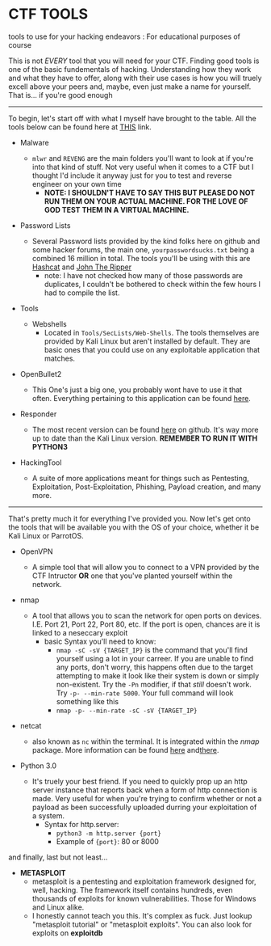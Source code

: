 # CTF TOOLS
tools to use for your hacking endeavors : For educational purposes of course

This is not *EVERY* tool that you will need for your CTF. Finding good tools is one of the basic fundementals of hacking. Understanding how they work and what they have to offer, along with their use cases is how you will truely excell above your peers and, maybe, even just make a name for yourself. That is... if you're good enough

____

To begin, let's start off with what I myself have brought to the table. All the tools below can be found here at [THIS](https://drive.proton.me/urls/4D147VZNBR#gxGDQNv1hBpV) link.

- Malware
	- `mlwr` and `REVENG` are the main folders you'll want to look at if you're into that kind of stuff. Not very useful when it comes to a CTF but I thought I'd include it anyway just for you to test and reverse engineer on your own time
		- **NOTE: I SHOULDN'T HAVE TO SAY THIS BUT PLEASE DO NOT RUN THEM ON YOUR ACTUAL MACHINE. FOR THE LOVE OF GOD TEST THEM IN A VIRTUAL MACHINE.**

- Password Lists
	- Several Password lists provided by the kind folks here on github and some hacker forums, the main one, `yourpasswordsucks.txt` being a combined 16 million in total. The tools you'll be using with this are [Hashcat](https://hashcat.net/wiki/) and [John The Ripper](https://openwall.info/wiki/john)
		- note: I have not checked how many of those passwords are duplicates, I couldn't be bothered to check within the few hours I had to compile the list. 

- Tools
	- Webshells
		- Located in `Tools/SecLists/Web-Shells`. The tools themselves are provided by Kali Linux but aren't installed by default. They are basic ones that you could use on any exploitable application that matches.

- OpenBullet2
	- This One's just a big one, you probably wont have to use it that often. Everything pertaining to this application can be found [here](https://github.com/openbullet/OpenBullet2).

- Responder
	- The most recent version can be found [here](https://github.com/SpiderLabs/Responder) on github. It's way more up to date than the Kali Linux version. **REMEMBER TO RUN IT WITH PYTHON3** 

- HackingTool
	- A suite of more applications meant for things such as Pentesting, Exploitation, Post-Exploitation, Phishing, Payload creation, and many more.

____

That's pretty much it for everything I've provided you. Now let's get onto the tools that will be available you with the OS of your choice, whether it be Kali Linux or ParrotOS.

- OpenVPN
	- A simple tool that will allow you to connect to a VPN provided by the CTF Intructor **OR** one that you've planted yourself within the network.

- nmap
	- A tool that allows you to scan the network for open ports on devices. I.E. Port 21, Port 22, Port 80, etc. If the port is open, chances are it is linked to a neseccary exploit
		- basic Syntax you'll need to know:
			- `nmap -sC -sV {TARGET_IP}` is the command that you'll find yourself using a lot in your carreer. If you are unable to find any ports, don't worry, this happens often due to the target attempting to make it look like their system is down or simply non-existent. Try the `-Pn` modifier, if that *still* doesn't work. Try `-p- --min-rate 5000`. Your full command will look something like this 
			- `nmap -p- --min-rate -sC -sV {TARGET_IP}`

- netcat
	- also known as `nc` within the terminal. It is integrated within the *nmap* package. More information can be found [here](https://www.computerhope.com/unix/nc.htm) and[there](https://www.geeksforgeeks.org/introduction-to-netcat/).

- Python 3.0
	- It's truely your best friend. If you need to quickly prop up an http server instance that reports back when a form of http connection is made. Very useful for when you're trying to confirm whether or not a payload as been successfully uploaded durring your exploitation of a system.
		- Syntax for http.server:
			- `python3 -m http.server {port}`
			- Example of `{port}`: 80 or 8000

and finally, last but not least...

- **METASPLOIT**
	- metasploit is a pentesting and exploitation framework designed for, well, hacking. The framework itself contains hundreds, even thousands of exploits for known vulnerabilities. Those for Windows and Linux alike.
	- I honestly cannot teach you this. It's complex as fuck. Just lookup "metasploit tutorial" or "metasploit exploits". You can also look for exploits on **exploitdb**

